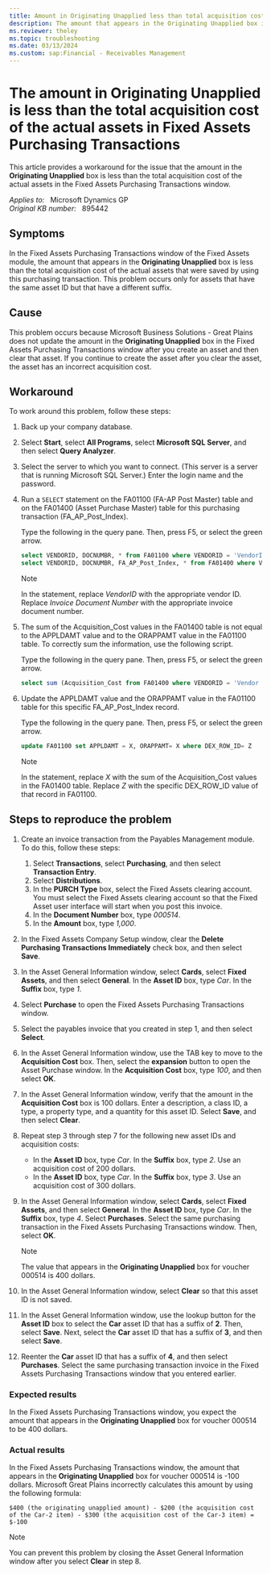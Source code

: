 ```yaml
---
title: Amount in Originating Unapplied less than total acquisition cost
description: The amount that appears in the Originating Unapplied box is less than the total acquisition cost of the actual assets that were saved by using this purchasing transaction. Provides a workaround.
ms.reviewer: theley
ms.topic: troubleshooting
ms.date: 03/13/2024
ms.custom: sap:Financial - Receivables Management
---
```

# The amount in Originating Unapplied is less than the total acquisition cost of the actual assets in Fixed Assets Purchasing Transactions

This article provides a workaround for the issue that the amount in the **Originating Unapplied** box is less than the total acquisition cost of the actual assets in the Fixed Assets Purchasing Transactions window.

_Applies to:_ &nbsp; Microsoft Dynamics GP  
_Original KB number:_ &nbsp; 895442

## Symptoms

In the Fixed Assets Purchasing Transactions window of the Fixed Assets module, the amount that appears in the **Originating Unapplied** box is less than the total acquisition cost of the actual assets that were saved by using this purchasing transaction. This problem occurs only for assets that have the same asset ID but that have a different suffix.

## Cause

This problem occurs because Microsoft Business Solutions - Great Plains does not update the amount in the **Originating Unapplied** box in the Fixed Assets Purchasing Transactions window after you create an asset and then clear that asset. If you continue to create the asset after you clear the asset, the asset has an incorrect acquisition cost.

## Workaround

To work around this problem, follow these steps:

1. Back up your company database.
2. Select **Start**, select **All Programs**, select **Microsoft SQL Server**, and then select **Query Analyzer**.
3. Select the server to which you want to connect. (This server is a server that is running Microsoft SQL Server.) Enter the login name and the password.

4. Run a `SELECT` statement on the FA01100 (FA-AP Post Master) table and on the FA01400 (Asset Purchase Master) table for this purchasing transaction (FA_AP_Post_Index).

   Type the following in the query pane. Then, press F5, or select the green arrow.

   ```sql
   select VENDORID, DOCNUMBR, * from FA01100 where VENDORID = 'VendorID' and DOCNUMBR = 'Invoice Document Number'
   select VENDORID, DOCNUMBR, FA_AP_Post_Index, * from FA01400 where VENDORID = 'VendorID' and DOCNUMBR = 'Invoice Document Number'
   ```

   > [!NOTE]
   > In the statement, replace *VendorID* with the appropriate vendor ID. Replace *Invoice Document Number* with the appropriate invoice document number.

5. The sum of the Acquisition_Cost values in the FA01400 table is not equal to the APPLDAMT value and to the ORAPPAMT value in the FA01100 table. To correctly sum the information, use the following script.

   Type the following in the query pane. Then, press F5, or select the green arrow.

   ```sql
   select sum (Acquisition_Cost from FA01400 where VENDORID = 'Vendor ID' and DOCNUMBR = 'Invoice Document Number.
   ```

6. Update the APPLDAMT value and the ORAPPAMT value in the FA01100 table for this specific FA_AP_Post_Index record.

   Type the following in the query pane. Then, press F5, or select the green arrow.

   ```sql
   update FA01100 set APPLDAMT = X, ORAPPAMT= X where DEX_ROW_ID= Z
   ```

   > [!NOTE]
   > In the statement, replace *X* with the sum of the Acquisition_Cost values in the FA01400 table. Replace *Z* with the specific DEX_ROW_ID value of that record in FA01100.

## Steps to reproduce the problem

1. Create an invoice transaction from the Payables Management module. To do this, follow these steps:

    1. Select **Transactions**, select **Purchasing**, and then select **Transaction Entry**.
    2. Select **Distributions**.
    3. In the **PURCH Type** box, select the Fixed Assets clearing account. You must select the Fixed Assets clearing account so that the Fixed Asset user interface will start when you post this invoice.
    4. In the **Document Number** box, type *000514*.
    5. In the **Amount** box, type *1,000*.

2. In the Fixed Assets Company Setup window, clear the **Delete Purchasing Transactions Immediately** check box, and then select **Save**.
3. In the Asset General Information window, select **Cards**, select **Fixed Assets**, and then select **General**. In the **Asset ID** box, type *Car*. In the **Suffix** box, type *1*.

4. Select **Purchase** to open the Fixed Assets Purchasing Transactions window.
5. Select the payables invoice that you created in step 1, and then select **Select**.

6. In the Asset General Information window, use the TAB key to move to the **Acquisition Cost** box. Then, select the **expansion** button to open the Asset Purchase window. In the **Acquisition Cost** box, type *100*, and then select **OK**.

7. In the Asset General Information window, verify that the amount in the **Acquisition Cost** box is 100 dollars. Enter a description, a class ID, a type, a property type, and a quantity for this asset ID. Select **Save**, and then select **Clear**.
8. Repeat step 3 through step 7 for the following new asset IDs and acquisition costs:

    - In the **Asset ID** box, type *Car*. In the **Suffix** box, type *2*. Use an acquisition cost of 200 dollars.
    - In the **Asset ID** box, type *Car*. In the **Suffix** box, type *3*. Use an acquisition cost of 300 dollars.

9. In the Asset General Information window, select **Cards**, select **Fixed Assets**, and then select **General**. In the **Asset ID** box, type *Car*. In the **Suffix** box, type *4*. Select **Purchases**. Select the same purchasing transaction in the Fixed Assets Purchasing Transactions window. Then, select **OK**.

    > [!NOTE]
    > The value that appears in the **Originating Unapplied** box for voucher 000514 is 400 dollars.

10. In the Asset General Information window, select **Clear** so that this asset ID is not saved.
11. In the Asset General Information window, use the lookup button for the **Asset ID** box to select the **Car** asset ID that has a suffix of **2**. Then, select **Save**. Next, select the **Car** asset ID that has a suffix of **3**, and then select **Save**.

12. Reenter the **Car** asset ID that has a suffix of **4**, and then select **Purchases**. Select the same purchasing transaction invoice in the Fixed Assets Purchasing Transactions window that you entered earlier.

### Expected results

In the Fixed Assets Purchasing Transactions window, you expect the amount that appears in the **Originating Unapplied** box for voucher 000514 to be 400 dollars.

### Actual results

In the Fixed Assets Purchasing Transactions window, the amount that appears in the **Originating Unapplied** box for voucher 000514 is -100 dollars. Microsoft Great Plains incorrectly calculates this amount by using the following formula:

`$400 (the originating unapplied amount) - $200 (the acquisition cost of the Car-2 item) - $300 (the acquisition cost of the Car-3 item) = $-100`

> [!NOTE]
> You can prevent this problem by closing the Asset General Information window after you select **Clear** in step 8.
